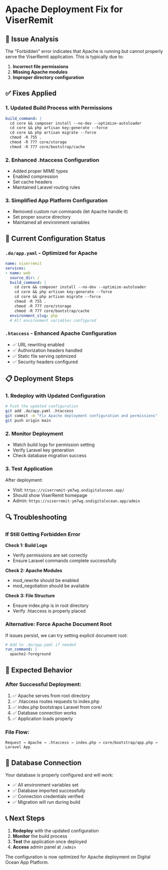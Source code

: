 # Apache Deployment Fix for ViserRemit

## 🔧 Issue Analysis

The "Forbidden" error indicates that Apache is running but cannot properly serve the ViserRemit application. This is typically due to:

1. **Incorrect file permissions**
2. **Missing Apache modules**
3. **Improper directory configuration**

## ✅ Fixes Applied

### 1. Updated Build Process with Permissions
```yaml
build_command: |
  cd core && composer install --no-dev --optimize-autoloader
  cd core && php artisan key:generate --force
  cd core && php artisan migrate --force
  chmod -R 755 .
  chmod -R 777 core/storage
  chmod -R 777 core/bootstrap/cache
```

### 2. Enhanced .htaccess Configuration
- Added proper MIME types
- Enabled compression
- Set cache headers
- Maintained Laravel routing rules

### 3. Simplified App Platform Configuration
- Removed custom run commands (let Apache handle it)
- Set proper source directory
- Maintained all environment variables

## 🚀 Current Configuration Status

### `.do/app.yaml` - Optimized for Apache
```yaml
name: viserremit
services:
- name: web
  source_dir: /
  build_command: |
    cd core && composer install --no-dev --optimize-autoloader
    cd core && php artisan key:generate --force
    cd core && php artisan migrate --force
    chmod -R 755 .
    chmod -R 777 core/storage
    chmod -R 777 core/bootstrap/cache
  environment_slug: php
  # All environment variables configured
```

### `.htaccess` - Enhanced Apache Configuration
- ✅ URL rewriting enabled
- ✅ Authorization headers handled
- ✅ Static file serving optimized
- ✅ Security headers configured

## 📋 Deployment Steps

### 1. Redeploy with Updated Configuration
```bash
# Push the updated configuration
git add .do/app.yaml .htaccess
git commit -m "Fix Apache deployment configuration and permissions"
git push origin main
```

### 2. Monitor Deployment
- Watch build logs for permission setting
- Verify Laravel key generation
- Check database migration success

### 3. Test Application
After deployment:
- Visit: `https://viserremit-ym7wg.ondigitalocean.app/`
- Should show ViserRemit homepage
- Admin: `https://viserremit-ym7wg.ondigitalocean.app/admin`

## 🔍 Troubleshooting

### If Still Getting Forbidden Error

**Check 1: Build Logs**
- Verify permissions are set correctly
- Ensure Laravel commands complete successfully

**Check 2: Apache Modules**
- mod_rewrite should be enabled
- mod_negotiation should be available

**Check 3: File Structure**
- Ensure index.php is in root directory
- Verify .htaccess is properly placed

### Alternative: Force Apache Document Root

If issues persist, we can try setting explicit document root:

```yaml
# Add to .do/app.yaml if needed
run_command: |
  apache2-foreground
```

## 🎯 Expected Behavior

### After Successful Deployment:
1. ✅ Apache serves from root directory
2. ✅ .htaccess routes requests to index.php
3. ✅ index.php bootstraps Laravel from core/
4. ✅ Database connection works
5. ✅ Application loads properly

### File Flow:
```
Request → Apache → .htaccess → index.php → core/bootstrap/app.php → Laravel App
```

## 🔧 Database Connection

Your database is properly configured and will work:
- ✅ All environment variables set
- ✅ Database imported successfully
- ✅ Connection credentials verified
- ✅ Migration will run during build

## 📞 Next Steps

1. **Redeploy** with the updated configuration
2. **Monitor** the build process
3. **Test** the application once deployed
4. **Access** admin panel at `/admin`

The configuration is now optimized for Apache deployment on Digital Ocean App Platform.
